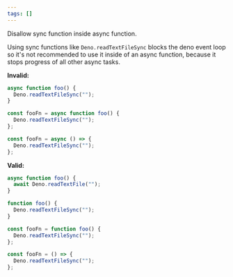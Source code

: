 ```yaml
---
tags: []
---
```


Disallow sync function inside async function.

Using sync functions like `Deno.readTextFileSync` blocks the deno event loop so
it's not recommended to use it inside of an async function, because it stops
progress of all other async tasks.

**Invalid:**

```javascript
async function foo() {
  Deno.readTextFileSync("");
}

const fooFn = async function foo() {
  Deno.readTextFileSync("");
};

const fooFn = async () => {
  Deno.readTextFileSync("");
};
```

**Valid:**

```javascript
async function foo() {
  await Deno.readTextFile("");
}

function foo() {
  Deno.readTextFileSync("");
}

const fooFn = function foo() {
  Deno.readTextFileSync("");
};

const fooFn = () => {
  Deno.readTextFileSync("");
};
```
